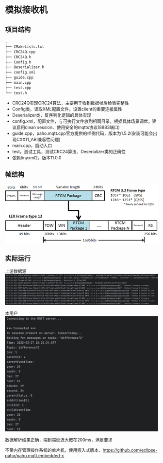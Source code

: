 # 模拟接收机


## 项目结构

```txt
.
├── CMakeLists.txt
├── CRC24Q.cpp
├── CRC24Q.h
├── Config.h
├── Deserializer.h
├── config.xml
├── guide.cpp
├── main.cpp
├── test.cpp
└── test.h
```

* CRC24Q实现CRC24算法，主要用于收到数据帧后检验完整性
* Config类，读取XML配置文件，设置client的重要连接属性
* Deserializer类，反序列化逻辑的具体实现
* config.xml，配置文件，与可执行文件放到相同目录，根据具体场景调优，建议启用clean session、使用安全的mqtts协议(8883端口)
* guide.cpp，paho.mqtt.cpp官方提供的样例代码，版本为1.5.2(安装可能会出现CXX11_ABI兼容性问题)
* main.cpp，启动入口
* test，测试工具，测试CRC24算法、Deserializer类的正确性
* 依赖tinyxml2，版本11.0.0

## 帧结构

![img.png](images/img.png)

## 实际运行

上游数据源
![img_1.png](images/img_1.png)

本用户
![img_2.png](images/img_2.png)


数据解析结果正确，端到端延迟大概在200ms，满足要求

不带内存管理操作系统的单片机，使用嵌入式版本，https://github.com/eclipse-paho/paho.mqtt.embedded-c
